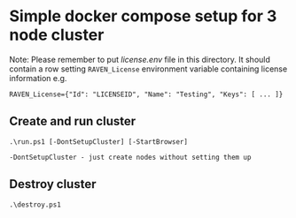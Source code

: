# Simple docker compose setup for 3 node cluster

Note: Please remember to put *license.env* file in this directory. It should contain a row setting `RAVEN_License` environment variable containing license information e.g.
```
RAVEN_License={"Id": "LICENSEID", "Name": "Testing", "Keys": [ ... ]}
```

## Create and run cluster
```
.\run.ps1 [-DontSetupCluster] [-StartBrowser]
```

```
-DontSetupCluster - just create nodes without setting them up
```

## Destroy cluster
```
.\destroy.ps1
```
